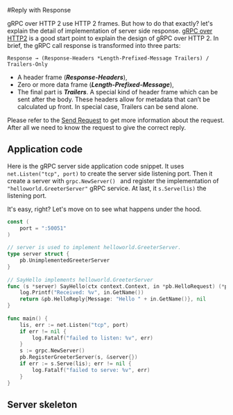 #Reply with Response

gRPC over HTTP 2 use HTTP 2 frames. But how to do that exactly? let's explain the detail of implementation of server side response. [gRPC over HTTP2](https://github.com/grpc/grpc/blob/master/doc/PROTOCOL-HTTP2.md) is a good start point to explain the design of gRPC over HTTP 2. In brief, the gRPC call response is transformed into three parts:

```
Response → (Response-Headers *Length-Prefixed-Message Trailers) / Trailers-Only
```

* A header frame (***Response-Headers***),
* Zero or more data frame (***Length-Prefixed-Message***),
* The final part is ***Trailers***. A special kind of header frame which can be sent after the body. These headers allow for metadata that can’t be calculated up front. In special case, Trailers can be send alone. 

Please refer to the [Send Request](request.md) to get more information about the request. After all we need to know the request to give the correct reply.

## Application code

Here is the gRPC server side application code snippet. It uses ```net.Listen("tcp", port)``` to create the server side listening port. Then it create a server with ```grpc.NewServer() ``` and register the implementation of ```"helloworld.GreeterServer"``` gRPC service. At last, it ```s.Serve(lis)``` the listening port.

It's easy, right? Let's move on to see what happens under the hood.

```go
const (                                
    port = ":50051"                                
)                                
                                
// server is used to implement helloworld.GreeterServer.                                
type server struct {                                
    pb.UnimplementedGreeterServer                                
}                                
                                
// SayHello implements helloworld.GreeterServer                                
func (s *server) SayHello(ctx context.Context, in *pb.HelloRequest) (*pb.HelloReply, error) {                                
    log.Printf("Received: %v", in.GetName())                                
    return &pb.HelloReply{Message: "Hello " + in.GetName()}, nil                                
}                                
                                
func main() {                                
    lis, err := net.Listen("tcp", port)                                
    if err != nil {                                
        log.Fatalf("failed to listen: %v", err)                                
    }                                
    s := grpc.NewServer()                                
    pb.RegisterGreeterServer(s, &server{})                                
    if err := s.Serve(lis); err != nil {                                
        log.Fatalf("failed to serve: %v", err)                                
    }                                
}                                
```
## Server skeleton
